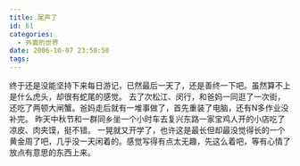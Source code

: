 ```yaml
---
title: 尾声了
id: 61
categories:
  - 外面的世界
date: 2006-10-07 23:50:50
tags:
---
```


 终于还是没能坚持下来每日游记，已然最后一天了，还是善终一下吧。虽然算不上是什么虎头，却很有蛇尾的感觉。 
 去了次松江、闵行，和爸妈一同逛了一次街，还吃了两顿大闸蟹。爸妈走后就有一堆事做了，首先重装了电脑，还有N多作业没补完。
 昨天中秋节和一群同乡坐一个小时车去复兴东路一家宝鸡人开的小店吃了凉皮、肉夹馍，挺不错。
一晃就又开学了，也许这是最长但却最没觉得长的一个黄金周了吧，几乎没一天闲着的。感觉写得有点太无趣，先这么着吧，等有心情了放点有意思的东西上来。
